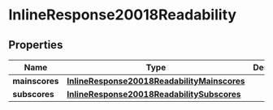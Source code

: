 
# InlineResponse20018Readability

## Properties
Name | Type | Description | Notes
------------ | ------------- | ------------- | -------------
**mainscores** | [**InlineResponse20018ReadabilityMainscores**](InlineResponse20018ReadabilityMainscores.md) |  |  [optional]
**subscores** | [**InlineResponse20018ReadabilitySubscores**](InlineResponse20018ReadabilitySubscores.md) |  |  [optional]



